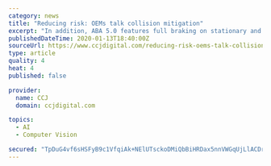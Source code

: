 ```yaml
---
category: news
title: "Reducing risk: OEMs talk collision mitigation"
excerpt: "In addition, ABA 5.0 features full braking on stationary and moving objects. “The camera and radar signals are fused together for greater object recognition, which allows for enhanced braking capabilities,” Daniels said. Fleets are embracing Detroit Assurance’s safety features. “Our fleet customers have told us that the love the new ..."
publishedDateTime: 2020-01-13T18:40:00Z
sourceUrl: https://www.ccjdigital.com/reducing-risk-oems-talk-collision-mitigation/
type: article
quality: 4
heat: 4
published: false

provider:
  name: CCJ
  domain: ccjdigital.com

topics:
  - AI
  - Computer Vision

secured: "TpDuG4vf6sHSFyB9c1VfqiAk+NElUTsckoDMiQbBiHRDax5nnVWGqUjLlACDr+7vwaK2rwqx72S5IPcR/POLdMkFmcmalm6x4RQ0SteXULpUksu+ZvJwFK5+oLkCkEtup8LKmcJ2r8YOokC/YXbIGPv6+0cj0wSqyvgsQ5s2vGGbvEvHaoOeIdUCRUxGjUDaNEyGY7RKB0BmtERIWVaMQ1KFZsEWqdO473j5ujnRRQvYfOfkHNmX5N7hg8zlERNBsHCnEADiKBTDzca6iEH5qv2uC7gWMhHa07ocqpv6ZtCTkk6PPK5L3uzMyCib7/BrMvleolKunwldUuWv65N/9o+TJsB3otRGmsosxwe6EGMLLV67imMIt/SPigcOg4UJJSB+PRFt82IfzxaoFDPAs7wEEO3T61TZcll5gSucmhYya2hdfTv80L7Vi8iihVY0BkWv42iwJr0ZexNAAWy0Dg==;k/HftBc7VKnXQcIk1bgeIA=="
---
```


